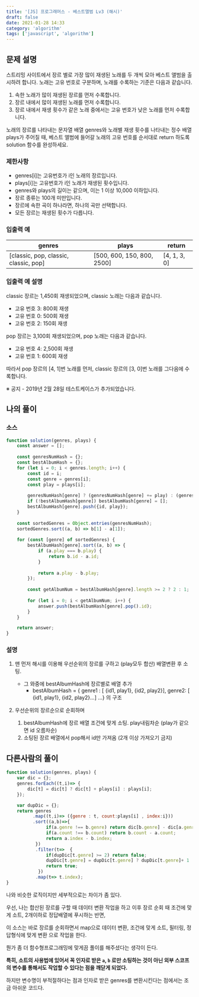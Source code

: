 ```yaml
---
title: '[JS] 프로그래머스 - 베스트앨범 Lv3 (해시)'
draft: false
date: 2021-01-28 14:33
category: 'algorithm'
tags: ['javascript', 'algorithm']
---
```




## 문제 설명

스트리밍 사이트에서 장르 별로 가장 많이 재생된 노래를 두 개씩 모아 베스트 앨범을 출시하려 합니다. 노래는 고유 번호로 구분하며, 노래를 수록하는 기준은 다음과 같습니다.

1. 속한 노래가 많이 재생된 장르를 먼저 수록합니다.
2. 장르 내에서 많이 재생된 노래를 먼저 수록합니다.
3. 장르 내에서 재생 횟수가 같은 노래 중에서는 고유 번호가 낮은 노래를 먼저 수록합니다.

노래의 장르를 나타내는 문자열 배열 genres와 노래별 재생 횟수를 나타내는 정수 배열 plays가 주어질 때, 베스트 앨범에 들어갈 노래의 고유 번호를 순서대로 return 하도록 solution 함수를 완성하세요.

### 제한사항

- genres[i]는 고유번호가 i인 노래의 장르입니다.
- plays[i]는 고유번호가 i인 노래가 재생된 횟수입니다.
- genres와 plays의 길이는 같으며, 이는 1 이상 10,000 이하입니다.
- 장르 종류는 100개 미만입니다.
- 장르에 속한 곡이 하나라면, 하나의 곡만 선택합니다.
- 모든 장르는 재생된 횟수가 다릅니다.

### 입출력 예

| genres                                | plays                      | return       |
| ------------------------------------- | -------------------------- | ------------ |
| [classic, pop, classic, classic, pop] | [500, 600, 150, 800, 2500] | [4, 1, 3, 0] |

### 입출력 예 설명

classic 장르는 1,450회 재생되었으며, classic 노래는 다음과 같습니다.

- 고유 번호 3: 800회 재생
- 고유 번호 0: 500회 재생
- 고유 번호 2: 150회 재생

pop 장르는 3,100회 재생되었으며, pop 노래는 다음과 같습니다.

- 고유 번호 4: 2,500회 재생
- 고유 번호 1: 600회 재생

따라서 pop 장르의 [4, 1]번 노래를 먼저, classic 장르의 [3, 0]번 노래를 그다음에 수록합니다.

※ 공지 - 2019년 2월 28일 테스트케이스가 추가되었습니다.





## 나의 풀이

### 소스

```js
function solution(genres, plays) {
    const answer = [];
    
    const genresNumHash = {};
    const bestAlbumHash = {};
    for (let i = 0; i < genres.length; i++) {
        const id = i;
        const genre = genres[i];
        const play = plays[i];
        
        genresNumHash[genre] ? (genresNumHash[genre] += play) : (genresNumHash[genre] = play);
        if (!bestAlbumHash[genre]) bestAlbumHash[genre] = [];
        bestAlbumHash[genre].push({id, play});
    }
    
    const sortedGenres = Object.entries(genresNumHash);
    sortedGenres.sort((a, b) => b[1] - a[1]);
    
    for (const [genre] of sortedGenres) {
        bestAlbumHash[genre].sort((a, b) => {
            if (a.play === b.play) {
                return b.id - a.id;
            }
            
            return a.play - b.play;
        });
        
        const getAlbumNum = bestAlbumHash[genre].length >= 2 ? 2 : 1;
        
        for (let i = 0; i < getAlbumNum; i++) {
            answer.push(bestAlbumHash[genre].pop().id);
        }
    }

    return answer;
}
```

### 설명

1. 맨 먼저 해시를 이용해 우선순위의 장르를 구하고 (play모두 합산) 배열변환 후 소팅.
   - 그 와중에 bestAlbumHash에 장르별로 배열 추가
     - bestAlbumHash = { genre1 : [ {id1, play1}, {id2, play2}], genre2: [ {id1, play1}, {id2, play2}...] ...} 의 구조

2. 우선순위의 장르순으로 순회하며 
   1. bestAlbumHash에 장르 배열 조건에 맞게 소팅. play내림차순 (play가 같으면 id 오름차순)
   2. 소팅된 장르 배열에서 pop해서 id만 가져옴 (2개 이상 가져오기 금지)



## 다른사람의 풀이

```js
function solution(genres, plays) {
    var dic = {};
    genres.forEach((t,i)=> {
        dic[t] = dic[t] ? dic[t] + plays[i] : plays[i];        
    });

    var dupDic = {};
    return genres          
          .map((t,i)=> ({genre : t, count:plays[i] , index:i}))
          .sort((a,b)=>{               
               if(a.genre !== b.genre) return dic[b.genre] - dic[a.genre];
               if(a.count !== b.count) return b.count - a.count;
               return a.index - b.index;
           })
           .filter(t=>  {
               if(dupDic[t.genre] >= 2) return false;
               dupDic[t.genre] = dupDic[t.genre] ? dupDic[t.genre]+ 1 : 1;
               return true;
            })
           .map(t=> t.index);    
}
```

나와 비슷한 로직이지만 세부적으로는 차이가 좀 있다.

우선, 나는 합산된 장르를 구할 때 데이터 변환 작업을 하고 이후 장르 순회 때 조건에 맞게 소트, 2개이하로 정답배열에 푸시하는 반면,

이 소스는 바로 장르를 순회하면서 map으로 데이터 변환, 조건에 맞게 소트, 필터링, 정답형식에 맞게 변환 으로 작업을 한다.

뭔가 좀 더 함수형프로그래밍에 맞게끔 풀이를 해주셨다는 생각이 든다.

**특히, 소트의 사용법에 있어서 꼭 인자로 받은 `a`, `b` 로만 소팅하는 것이 아닌 외부 스코프의 변수를 통해서도 작업할 수 있다는 점을 깨닫게 되었다.**

하지만 변수명이 부적절하다는 점과 인자로 받은 genres를 변환시킨다는 점에서는 조금 아쉬운 코드다.

